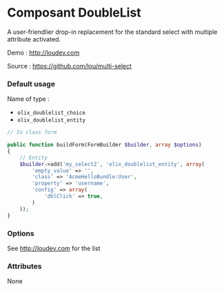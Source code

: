 Composant DoubleList
====================

A user-friendlier drop-in replacement for the standard select with multiple attribute activated.

Demo : http://loudev.com

Source : https://github.com/lou/multi-select


### Default usage

Name of type :
* `olix_doublelist_choice`
* `olix_doublelist_entity`

``` php
// In class form

public function buildForm(FormBuilder $builder, array $options)
{
    // Entity
    $builder->add('my_select2', 'olix_doublelist_entity', array(
        'empty_value' => '',
        'class' => 'AcmeHelloBundle:User',
        'property' => 'username',
        'config' => array(
            'dblClick' => true,
        )
    ));
}
```

### Options

See http://loudev.com for the list

### Attributes

None
